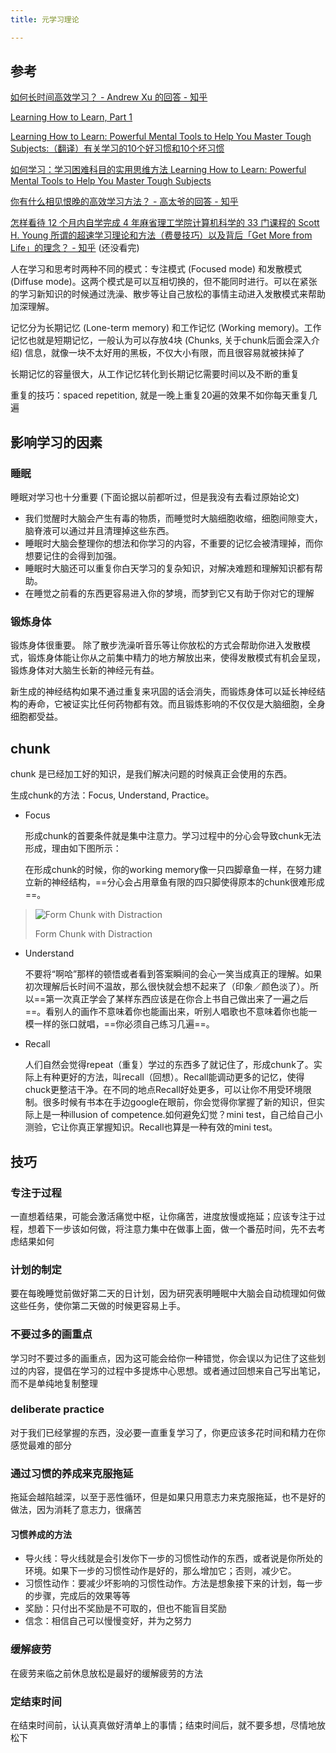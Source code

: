 ```yaml
---
title: 元学习理论

---
```


## 参考

[如何长时间高效学习？ - Andrew Xu 的回答 - 知乎](https://www.zhihu.com/question/28358499/answer/43002343)

[Learning How to Learn, Part 1](http://vancexu.github.io/2015/01/08/learning-how-to-learn-part-one.html)

[Learning How to Learn: Powerful Mental Tools to Help You Master Tough Subjects:（翻译）有关学习的10个好习惯和10个坏习惯](http://mooc.guokr.com/note/10044/)

[如何学习：学习困难科目的实用思维方法 Learning How to Learn: Powerful Mental Tools to Help You Master Tough Subjects](http://mooc.guokr.com/course/1484/Learning-How-to-Learn--Powerful-Mental-Tools-to-Help-You-Master-Tough-Subjects/)

[你有什么相见恨晚的高效学习方法？ - 高太爷的回答 - 知乎](https://www.zhihu.com/question/50343728/answer/121158416)

[怎样看待 12 个月内自学完成 4 年麻省理工学院计算机科学的 33 门课程的 Scott H. Young 所谓的超速学习理论和方法（费曼技巧）以及背后「Get More from Life」的理念？ - 知乎](https://www.zhihu.com/question/20571226) (还没看完)

人在学习和思考时两种不同的模式：专注模式 (Focused mode) 和发散模式 (Diffuse mode)。这两个模式是可以互相切换的，但不能同时进行。可以在紧张的学习新知识的时候通过洗澡、散步等让自己放松的事情主动进入发散模式来帮助加深理解。

记忆分为长期记忆 (Lone-term memory) 和工作记忆 (Working memory)。工作记忆也就是短期记忆，一般认为可以存放4块 (Chunks, 关于chunk后面会深入介绍) 信息，就像一块不太好用的黑板，不仅大小有限，而且很容易就被抹掉了

长期记忆的容量很大，从工作记忆转化到长期记忆需要时间以及不断的重复

重复的技巧：spaced repetition, 就是一晚上重复20遍的效果不如你每天重复几遍

## 影响学习的因素

### 睡眠

睡眠对学习也十分重要 (下面论据以前都听过，但是我没有去看过原始论文)

* 我们觉醒时大脑会产生有毒的物质，而睡觉时大脑细胞收缩，细胞间隙变大，脑脊液可以通过并且清理掉这些东西。
* 睡眠时大脑会整理你的想法和你学习的内容，不重要的记忆会被清理掉，而你想要记住的会得到加强。
* 睡眠时大脑还可以重复你白天学习的复杂知识，对解决难题和理解知识都有帮助。
* 在睡觉之前看的东西更容易进入你的梦境，而梦到它又有助于你对它的理解

### 锻炼身体

锻炼身体很重要。
除了散步洗澡听音乐等让你放松的方式会帮助你进入发散模式，锻炼身体能让你从之前集中精力的地方解放出来，使得发散模式有机会呈现，锻炼身体对大脑生长新的神经元有益。

新生成的神经结构如果不通过重复来巩固的话会消失，而锻炼身体可以延长神经结构的寿命，它被证实比任何药物都有效。而且锻炼影响的不仅仅是大脑细胞，全身细胞都受益。

## chunk

chunk 是已经加工好的知识，是我们解决问题的时候真正会使用的东西。

生成chunk的方法：Focus, Understand, Practice。

* Focus

  形成chunk的首要条件就是集中注意力。学习过程中的分心会导致chunk无法形成，理由如下图所示：

  在形成chunk的时候，你的working memory像一只四脚章鱼一样，在努力建立新的神经结构，==分心会占用章鱼有限的四只脚使得原本的chunk很难形成==。

> ![Form Chunk with Distraction](http://vancexu.github.io/images/2015-01-08/chunk-form-focus.png)
>
> Form Chunk with Distraction

* Understand

  不要将“啊哈”那样的顿悟或者看到答案瞬间的会心一笑当成真正的理解。如果初次理解后长时间不温故，那么很快就会想不起来了（印象／颜色淡了）。所以==第一次真正学会了某样东西应该是在你合上书自己做出来了一遍之后==。看别人的画作不意味着你也能画出来，听别人唱歌也不意味着你也能一模一样的张口就唱，==你必须自己练习几遍==。

* Recall

  人们自然会觉得repeat（重复）学过的东西多了就记住了，形成chunk了。实际上有种更好的方法，叫recall（回想）。Recall能调动更多的记忆，使得chuck更整洁干净。在不同的地点Recall好处更多，可以让你不用受环境限制。很多时候有书本在手边google在眼前，你会觉得你掌握了新的知识，但实际上是一种illusion of competence.如何避免幻觉？mini test，自己给自己小测验，它让你真正掌握知识。Recall也算是一种有效的mini test。

## 技巧

### 专注于过程

一直想着结果，可能会激活痛觉中枢，让你痛苦，进度放慢或拖延；应该专注于过程，想着下一步该如何做，将注意力集中在做事上面，做一个番茄时间，先不去考虑结果如何

### 计划的制定

要在每晚睡觉前做好第二天的日计划，因为研究表明睡眠中大脑会自动梳理如何做这些任务，使你第二天做的时候更容易上手。

### 不要过多的画重点

学习时不要过多的画重点，因为这可能会给你一种错觉，你会误以为记住了这些划过的内容，提倡在学习的过程中多提炼中心思想。或者通过回想来自己写出笔记，而不是单纯地复制整理

### deliberate practice

对于我们已经掌握的东西，没必要一直重复学习了，你更应该多花时间和精力在你感觉最难的部分

### 通过习惯的养成来克服拖延
拖延会越陷越深，以至于恶性循环，但是如果只用意志力来克服拖延，也不是好的做法，因为消耗了意志力，很痛苦

#### 习惯养成的方法

* 导火线：导火线就是会引发你下一步的习惯性动作的东西，或者说是你所处的环境。如果下一步的习惯性动作是好的，那么增加它；否则，减少它。
* 习惯性动作：要减少坏影响的习惯性动作。方法是想象接下来的计划，每一步的步骤，完成后的效果等等
* 奖励：只付出不奖励是不可取的，但也不能盲目奖励
* 信念：相信自己可以慢慢变好，并为之努力

### 缓解疲劳

在疲劳来临之前休息放松是最好的缓解疲劳的方法

### 定结束时间

在结束时间前，认认真真做好清单上的事情；结束时间后，就不要多想，尽情地放松下






